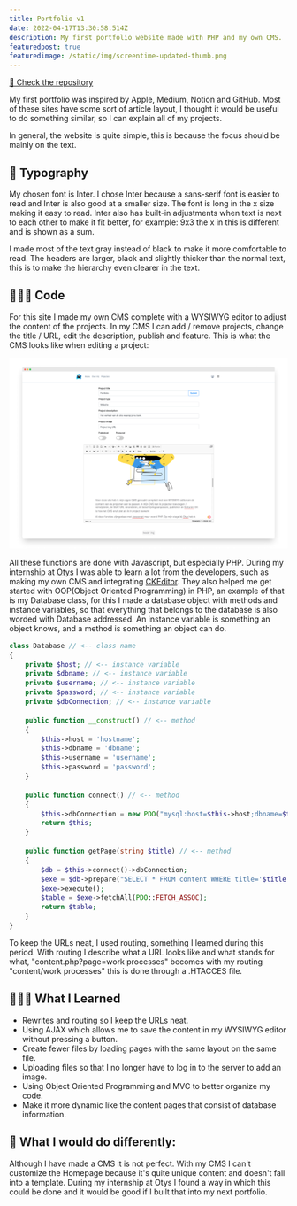 ```yaml
---
title: Portfolio v1
date: 2022-04-17T13:30:58.514Z
description: My first portfolio website made with PHP and my own CMS.
featuredpost: true
featuredimage: /static/img/screentime-updated-thumb.png
---
```

[💾 Check the repository](https://github.com/dylanwe/portfolio-v1)

My first portfolio was inspired by Apple, Medium, Notion and GitHub. Most of these sites have some sort of article layout, I thought it would be useful to do something similar, so I can explain all of my projects.

In general, the website is quite simple, this is because the focus should be mainly on the text.

## 📝 Typography

My chosen font is Inter. I chose Inter because a sans-serif font is easier to read and Inter is also good at a smaller size. The font is long in the x size making it easy to read. Inter also has built-in adjustments when text is next to each other to make it fit better, for example: 9x3 the x in this is different and is shown as a sum.

I made most of the text gray instead of black to make it more comfortable to read. The headers are larger, black and slightly thicker than the normal text, this is to make the hierarchy even clearer in the text.

## 🧑🏻‍💻 Code

For this site I made my own CMS complete with a WYSIWYG editor to adjust the content of the projects. In my CMS I can add / remove projects, change the title / URL, edit the description, publish and feature. This is what the CMS looks like when editing a project:

![picture of the backend cms i use to edit projects](portfolio_cms.png)

All these functions are done with Javascript, but especially PHP. During my internship at [Otys](https://www.otys.nl) I was able to learn a lot from the developers, such as making my own CMS and integrating [CKEditor](https://ckeditor.com). They also helped me get started with OOP(Object Oriented Programming) in PHP, an example of that is my Database class, for this I made a database object with methods and instance variables, so that everything that belongs to the database is also worded with Database addressed. An instance variable is something an object knows, and a method is something an object can do.

```php
class Database // <-- class name 
{
    private $host; // <-- instance variable
    private $dbname; // <-- instance variable
    private $username; // <-- instance variable
    private $password; // <-- instance variable
    private $dbConnection; // <-- instance variable

    public function __construct() // <-- method
    {
        $this->host = 'hostname';
        $this->dbname = 'dbname';
        $this->username = 'username';
        $this->password = 'password';
    }

    public function connect() // <-- method
    {
        $this->dbConnection = new PDO("mysql:host=$this->host;dbname=$this->dbname;charset=utf8","$this->username","$this->password");
        return $this;
    }

    public function getPage(string $title) // <-- method
    {
        $db = $this->connect()->dbConnection;
        $exe = $db->prepare("SELECT * FROM content WHERE title='$title';");
        $exe->execute();
        $table = $exe->fetchAll(PDO::FETCH_ASSOC);
        return $table;
    }
}
```

To keep the URLs neat, I used routing, something I learned during this period. With routing I describe what a URL looks like and what stands for what, "content.php?page=work processes" becomes with my routing "content/work processes" this is done through a .HTACCES file.

## 🧑🏻‍🏫 What I Learned

* Rewrites and routing so I keep the URLs neat.
* Using AJAX which allows me to save the content in my WYSIWYG editor without pressing a button.
* Create fewer files by loading pages with the same layout on the same file.
* Uploading files so that I no longer have to log in to the server to add an image.
* Using Object Oriented Programming and MVC to better organize my code.
* Make it more dynamic like the content pages that consist of database information.

## 📌 What I would do differently:

Although I have made a CMS it is not perfect. With my CMS I can't customize the Homepage because it's quite unique content and doesn't fall into a template. During my internship at Otys I found a way in which this could be done and it would be good if I built that into my next portfolio.